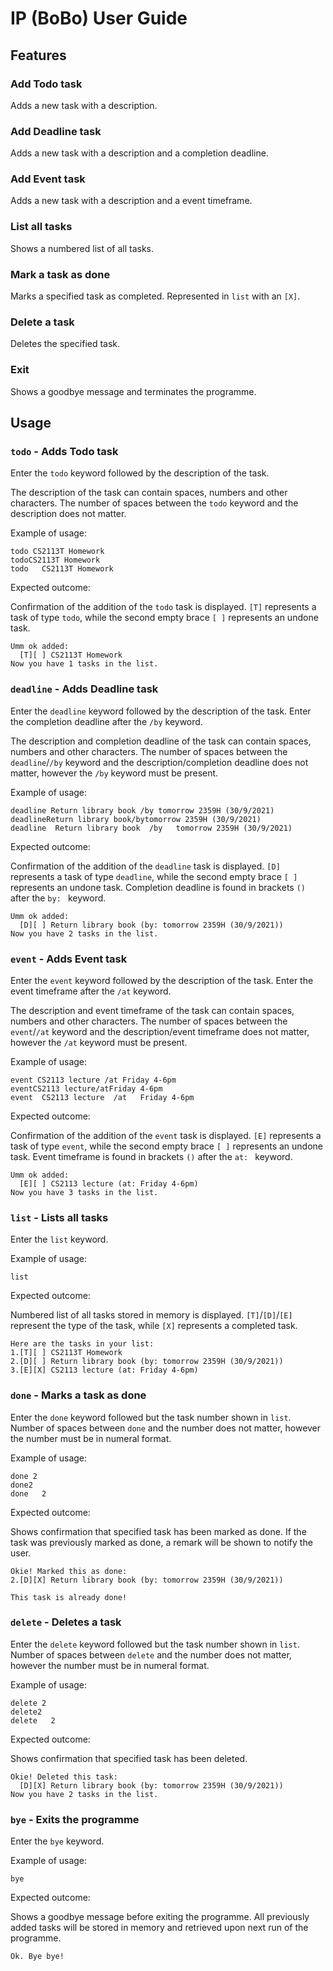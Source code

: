 # IP (BoBo) User Guide

## Features 

### Add Todo task

Adds a new task with a description.

### Add Deadline task

Adds a new task with a description and a completion deadline.

### Add Event task

Adds a new task with a description and a event timeframe.

### List all tasks

Shows a numbered list of all tasks.

### Mark a task as done

Marks a specified task as completed. Represented in `list` with an `[X]`.

### Delete a task

Deletes the specified task.

### Exit

Shows a goodbye message and terminates the programme.

## Usage

### `todo` - Adds Todo task

Enter the `todo` keyword followed by the description of the task.

The description of the task can contain spaces, numbers and other characters.
The number of spaces between the `todo` keyword and the description does not matter. 

Example of usage: 

`todo CS2113T Homework` <br/>
`todoCS2113T Homework` <br/>
`todo   CS2113T Homework`

Expected outcome:

Confirmation of the addition of the `todo` task is displayed. 
`[T]` represents a task of type `todo`, 
while the second empty brace `[ ]` represents an undone task.

```
Umm ok added:
  [T][ ] CS2113T Homework
Now you have 1 tasks in the list.
```

### `deadline` - Adds Deadline task

Enter the `deadline` keyword followed by the description of the task. 
Enter the completion deadline after the `/by` keyword.

The description and completion deadline of the task can contain spaces, numbers and other characters.
The number of spaces between the `deadline`/`/by` keyword and the description/completion deadline does not matter,
however the `/by` keyword must be present.


Example of usage:

`deadline Return library book /by tomorrow 2359H (30/9/2021)` <br/>
`deadlineReturn library book/bytomorrow 2359H (30/9/2021)` <br/>
`deadline  Return library book  /by   tomorrow 2359H (30/9/2021)`

Expected outcome:

Confirmation of the addition of the `deadline` task is displayed.
`[D]` represents a task of type `deadline`,
while the second empty brace `[ ]` represents an undone task.
Completion deadline is found in brackets `()` after the `by: ` keyword.

```
Umm ok added:
  [D][ ] Return library book (by: tomorrow 2359H (30/9/2021))
Now you have 2 tasks in the list.
```

### `event` - Adds Event task

Enter the `event` keyword followed by the description of the task.
Enter the event timeframe after the `/at` keyword.

The description and event timeframe of the task can contain spaces, numbers and other characters.
The number of spaces between the `event`/`/at` keyword and the description/event timeframe does not matter,
however the `/at` keyword must be present.

Example of usage:

`event CS2113 lecture /at Friday 4-6pm` <br/>
`eventCS2113 lecture/atFriday 4-6pm` <br/>
`event  CS2113 lecture  /at   Friday 4-6pm`

Expected outcome:

Confirmation of the addition of the `event` task is displayed.
`[E]` represents a task of type `event`,
while the second empty brace `[ ]` represents an undone task.
Event timeframe is found in brackets `()` after the `at: ` keyword.

```
Umm ok added:
  [E][ ] CS2113 lecture (at: Friday 4-6pm)
Now you have 3 tasks in the list.
```
### `list` - Lists all tasks

Enter the `list` keyword.

Example of usage:

`list`

Expected outcome:

Numbered list of all tasks stored in memory is displayed.
`[T]`/`[D]`/`[E]` represent the type of the task, 
while `[X]` represents a completed task.

```
Here are the tasks in your list:
1.[T][ ] CS2113T Homework
2.[D][ ] Return library book (by: tomorrow 2359H (30/9/2021))
3.[E][X] CS2113 lecture (at: Friday 4-6pm)
```

### `done` - Marks a task as done

Enter the `done` keyword followed but the task number shown in `list`.
Number of spaces between `done` and the number does not matter,
however the number must be in numeral format.

Example of usage:

`done 2` <br/>
`done2` <br/>
`done   2`

Expected outcome:

Shows confirmation that specified task has been marked as done.
If the task was previously marked as done, a remark will be shown to notify the user.

```
Okie! Marked this as done:
2.[D][X] Return library book (by: tomorrow 2359H (30/9/2021))
```
```
This task is already done!
```

### `delete` - Deletes a task

Enter the `delete` keyword followed but the task number shown in `list`.
Number of spaces between `delete` and the number does not matter,
however the number must be in numeral format.

Example of usage:

`delete 2` <br/>
`delete2` <br/>
`delete   2`

Expected outcome:

Shows confirmation that specified task has been deleted.

```
Okie! Deleted this task:
  [D][X] Return library book (by: tomorrow 2359H (30/9/2021))
Now you have 2 tasks in the list.
```

### `bye` - Exits the programme

Enter the `bye` keyword.

Example of usage:

`bye`

Expected outcome:

Shows a goodbye message before exiting the programme. 
All previously added tasks will be stored in memory and retrieved upon next run of the programme.

```
Ok. Bye bye!
```
